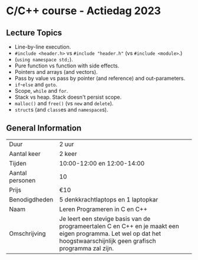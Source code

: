 # C/C++ course - Actiedag 2023

## Lecture Topics

* Line-by-line execution.
* `#include <header.h>` vs `#include "header.h"` (vs `#include <module>`.)
* (`using namespace std;`).
* Pure function vs function with side effects.
* Pointers and arrays (and vectors).
* Pass by value vs pass by pointer (and reference) and out-parameters.
* `if`-`else` and `goto`.
* Scope, `while` and `for`.
* Stack vs heap. Stack doesn't persist scope.
* `malloc()` and `free()` (vs `new` and `delete`).
* `struct`s (and `class`es and `namespace`s).

## General Information

|                   |                                   |
|-                  |-                                  |
|Duur               | 2 uur                             |
|Aantal keer        | 2 keer                            |
|Tijden             | 10:00-12:00 en 12:00-14:00        |
|Aantal personen    | 10                                |
|Prijs              | €10                               |
|Benodigdheden      | 5 denkkrachtlaptops en 1 laptopkar|
|Naam               | Leren Programeren in C en C++     |
|Omschrijving       | Je leert een stevige basis van de programeertalen C en C++ en je maakt een eigen programma. Let wel op dat het hoogstwaarschijnlijk geen grafisch programma zal zijn. |
